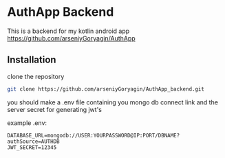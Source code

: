 # AuthApp Backend

This is a backend for my kotlin android app https://github.com/arseniyGoryagin/AuthApp

## Installation

clone the repository


```bash
git clone https://github.com/arseniyGoryagin/AuthApp_backend.git
```

you should make a .env file containing you mongo db connect link and the server secret for generating jwt's

example .env:

```.env
DATABASE_URL=mongodb://USER:YOURPASSWORD@IP:PORT/DBNAME?authSource=AUTHDB
JWT_SECRET=12345
```
